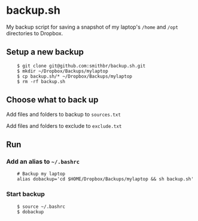 # backup.sh

My backup script for saving a snapshot of my laptop's `/home` and `/opt` directories to Dropbox.

## Setup a new backup
		$ git clone git@github.com:smithbr/backup.sh.git
		$ mkdir ~/Dropbox/Backups/mylaptop
		$ cp backup.sh/* ~/Dropbox/Backups/mylaptop
		$ rm -rf backup.sh

## Choose what to back up

Add files and folders to backup to `sources.txt`

Add files and folders to exclude to `exclude.txt`

## Run

### Add an alias to `~/.bashrc`
		# Backup my laptop
		alias dobackup='cd $HOME/Dropbox/Backups/mylaptop && sh backup.sh'

### Start backup
		$ source ~/.bashrc
		$ dobackup
